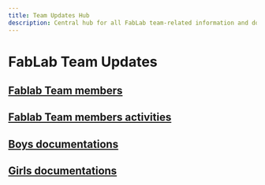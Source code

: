 ```yaml
---
title: Team Updates Hub
description: Central hub for all FabLab team-related information and documentation
---
```


# FabLab Team Updates

## [Fablab Team members](/team/fablab-team-members)
## [Fablab Team members activities](/team/fablab-team-activ)
## [Boys documentations](/team/boys-doc)
## [Girls documentations](/team/girls-doc)